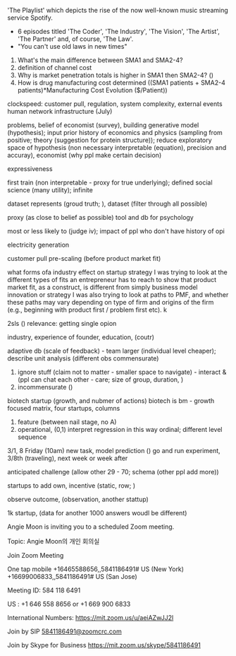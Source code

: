 
'The Playlist' which depicts the rise of the now well-known music streaming service Spotify.
- 6 episodes titled 'The Coder', 'The Industry', 'The Vision', 'The Artist', 'The Partner' and, of course, 'The Law'.
- "You can't use old laws in new times"

1. What's the main difference between SMA1 and SMA2-4?
2. definition of channel cost
3. Why is market penetration totals is higher in SMA1 then SMA2-4? ()
4. How is drug manufacturing cost determined ((SMA1 patients + SMA2-4 patients)*Manufacturing Cost Evolution ($/Patient))


clockspeed: customer pull, regulation, system complexity, external events
human network infrastructure (July)

problems, belief of economist (survey), 
building generative model (hypothesis); input prior history of economics and physics (sampling from positive; theory (suggestion for protein structure)); reduce exploratory space of hypothesis (non necessary interpretable (equation), precision and accuray), economist (why ppl make certain decision)

expressiveness

first train (non interpretable - proxy for true underlying); defined social science (many utility); infinite

dataset represents (groud truth; ), dataset (filter through all possible)





proxy (as close to belief as possible)
tool and db for psychology

most or less likely to (judge iv); impact of ppl who don't have history of opi

electricity generation

customer pull
pre-scaling (before product market fit)

what forms ofa
industry effect on startup strategy
I was trying to look at the different types of fits an entrepreneur has to reach to show that product market fit, as a construct, is different from simply business model innovation or strategy 
I was also trying to look at paths to PMF, and whether these paths may vary depending on type of firm and origins of the firm (e.g., beginning with product first / problem first etc). 
k

2sls ()
relevance: 
getting single opion

industry, experience of founder, education,  (coutr)

adaptive db (scale of feedback) - team larger (individual level cheaper); describe unit analysis (different obs commensurate)

1. ignore stuff (claim not to matter - smaller space to navigate) - interact & (ppl can chat each other - care; size of group, duration, )
2. incommensurate ()

biotech startup (growth, and nubmer of actions)
biotech is bm - growth focused
matrix, four startups, columns 

1. feature (between nail stage, no A)
2. operational, (0,1) interpret regression in this way
ordinal; different level 
sequence

3/1, 8 Friday (10am)
new task, model prediction () go and run experiment, 
3/8th (traveling), next week or week after

anticipated challenge (allow other 29 - 70; schema (other ppl add more))

startups to add own, incentive (static, row; )

observe outcome, (observation, another stattup)

1k startup, (data for another 1000 answers woudl be different)

Angie Moon is inviting you to a scheduled Zoom meeting.

Topic: Angie Moon의 개인 회의실

Join Zoom Meeting


One tap mobile
+16465588656,,5841186491# US (New York)
+16699006833,,5841186491# US (San Jose)

Meeting ID: 584 118 6491

US : +1 646 558 8656 or +1 669 900 6833

International Numbers: https://mit.zoom.us/u/aeiAZwJJ2l

Join by SIP
5841186491@zoomcrc.com

Join by Skype for Business
https://mit.zoom.us/skype/5841186491
